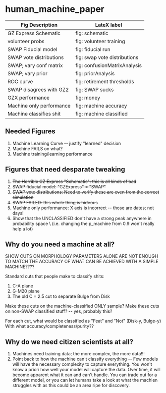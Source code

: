 # human_machine_paper

|Fig Description			|		LateX label                 |
|---------------------------|-----------------------------------|
|GZ Express Schematic			|    fig: schematic             |
|volunteer probs                |  fig: volunteer training      |
|SWAP Fiducial model		|		fig: fiducial run      |
|SWAP vote distributions	|		fig: swap vote distributions      |
|SWAP; vary conf matrix		|	fig: confusionMatrixAnalysis      |
|SWAP; vary prior			|	    fig: priorAnalysis      |
| ROC curve                  |     fig: retirement thresholds      |
|SWAP disagrees with GZ2	|		fig: SWAP sucks      |
|GZX performance			|		fig: money      |
|Machine only performance	|	    fig: machine accuracy      |
|Machine classifies shit 	|	    fig: machine classified      |


## Needed Figures
1. Machine Learning Curve -- justify "learned" decision
2. Machine FAILS on what?
3. Machine training/learning performance


## Figures that need desparate tweaking
1. ~~The Horrible GZ Express "Schematic": this is all kinds of bad~~
2. ~~SWAP fiducial model: "GZExpress" = "SWAP"~~
3. ~~SWAP vote distributions: Need to verify these are even from the correct simulation~~
4. ~~SWAP FAILED: this whole thing is hideous~~
5. Machine only performance: X axis is incorrect -- those are dates; not days!
6. Show that the UNCLASSIFIED don't have a strong peak anywhere in probability space \\
    (i.e. changing the p_machine from 0.9 won't really help a lot)

## Why do you need a machine at all?
SHOW CUTS ON MORPHOLOGY PARAMETERS ALONE ARE NOT ENOUGH TO MATCH THE 
ACCURACY OF WHAT CAN BE ACHIEVED WITH A SIMPLE MACHINE????

Standard cuts that people make to classify shits: 
1. C-A plane
2. G-M20 plane
3. The old C = 2.5 cut to separate Bulge from Disk

Make these cuts on the machine-classified ONLY sample?
Make these cuts on non-SWAP classified stuff? -- yes, probably this? 

For each cut, what would be classified as "Feat" and "Not" (Disk-y, Bulge-y)
With what accuracy/completeness/purity??

## Why do we need citizen scientists at all? 
1. Machines need training data; the more complex, the more data!!!
2. Point back to how the machine can't classify everything -- Few models will have the necessary complexity to capture everything. You won't know a priori how well
your model will capture the data. Over time, it will become apparent what it can and can't handle. You can trade out for a different model, or you can let humans
take a look at what the machien struggles with as this could be an area ripe for discovery. 

